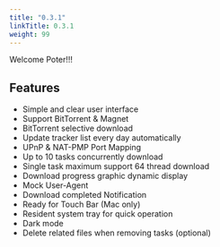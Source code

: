 ```yaml
---
title: "0.3.1"
linkTitle: 0.3.1
weight: 99
---
```


Welcome Poter!!!

## Features

- Simple and clear user interface
- Support BitTorrent & Magnet
- BitTorrent selective download
- Update tracker list every day automatically
- UPnP & NAT-PMP Port Mapping
- Up to 10 tasks concurrently download
- Single task maximum support 64 thread download
- Download progress graphic dynamic display
- Mock User-Agent
- Download completed Notification
- Ready for Touch Bar (Mac only)
- Resident system tray for quick operation
- Dark mode
- Delete related files when removing tasks (optional)
